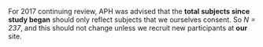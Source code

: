 For 2017 continuing review, APH was advised that the **total subjects since study began** should only reflect subjects that we ourselves consent. So *N = 237*, and this should not change unless we recruit new participants at **our** site.
